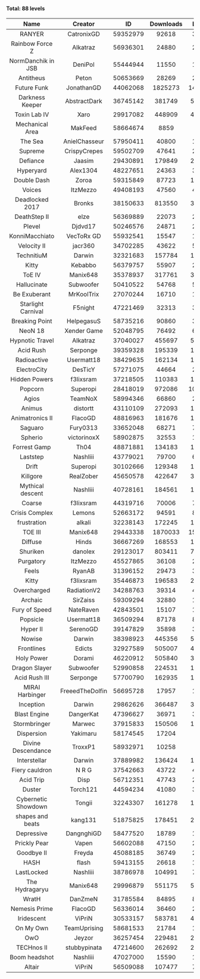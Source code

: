 #### Total: 88 levels

| Name | Creator | ID | Downloads | Likes |
|:---:|:---:|:---:|:---:|:---:|
| RANYER | CatronixGD | 59352979 | 92618 | 3620
| Rainbow Force Z | Alkatraz | 56936301 | 24880 | 2286
| NormDanchik in JSB | DeniPol | 55444944 | 11550 | 1070
| Antitheus | Peton | 50653669 | 28269 | 2777
| Future Funk | JonathanGD | 44062068 | 1825273 | 149679
| Darkness Keeper | AbstractDark | 36745142 | 381749 | 53760
| Toxin Lab IV | Xaro | 29917082 | 448909 | 43768
|  Mechanical Area  | MakFeed | 58664674 | 8859 | 938
| The Sea | AnielChasseur | 57950411 | 40800 | 1849
| Supreme | CrispyCrepes | 59502709 | 47641 | 2417
| Defiance | Jaasim | 29430891 | 179849 | 23323
| Hyperyard | Alex1304 | 48227651 | 24363 | 3116
| Double Dash | Zoroa | 59315849 | 87723 | 10153
| Voices | ItzMezzo | 49408193 | 47560 | 4865
| Deadlocked 2017 | Bronks | 38150633 | 813550 | 37783
| DeathStep II | elze | 56369889 | 22073 | 2339
| Plevel | Djdvd17 | 50246576 | 24871 | 2831
| KonniMacchiato | VecToRx GD | 55932541 | 15547 | 1068
| Velocity II | jacr360 | 34702285 | 43622 | 5262
| TechnitiuM | Darwin | 32321683 | 157784 | 13904
| Kitty | Kebabbo | 56379757 | 55907 | 2617
| ToE IV  | Manix648 | 35378937 | 317761 | 31757
| Hallucinate | Subwoofer | 50410522 | 54768 | 5590
| Be Exuberant | MrKoolTrix | 27070244 | 16710 | 1287
| Starlight Carnival | F5night | 47221469 | 32313 | 3785
| Breaking Point | HelpegasuS | 58735216 | 90860 | 3493
| NeoN 18 | Xender Game | 52048795 | 76492 | 6600
| Hypnotic Travel | Alkatraz | 37040027 | 455697 | 57101
| Acid Rush | Serponge | 39359328 | 195339 | 18133
| Radioactive | Usermatt18 | 38429635 | 162134 | 15351
| ElectroCity | DesTicY | 57271075 | 44664 | 2197
| Hidden Powers | f3lixsram | 37218505 | 110383 | 10605
| Popcorn | Superopi | 28418019 | 972086 | 102228
| Agios | TeamNoX | 58994346 | 66860 | 2203
| Animus | distortt | 43110109 | 272093 | 19255
| Animatronics II | FlacoGD | 48816963 | 181676 | 16384
| Saguaro | Fury0313 | 33652048 | 68271 | 7408
| Spherio | victorinoxX | 58902875 | 32553 | 1952
| Forrest Gamp | Th04 | 48871881 | 134183 | 10921
| Laststep | NashIiii | 43779021 | 79700 | 6518
| Drift | Superopi | 30102666 | 129348 | 14191
| Killgore | RealZober | 45650578 | 422647 | 31203
| Mythical descent | NashIiii | 40728161 | 184561 | 10012
| Coarse | f3lixsram | 44319716 | 70006 | 7429
| Crisis Complex | Lemons | 52663172 | 94591 | 8439
| frustration | alkali | 32238143 | 172245 | 18498
| TOE III | Manix648 | 29443338 | 1870033 | 154208
| Diffuse | Hinds | 36667269 | 168553 | 17499
| Shuriken | danolex | 29123017 | 803411 | 78033
| Purgatory | ItzMezzo | 45527865 | 36108 | 2271
| Feels | RyanAB | 31396152 | 29473 | 3735
| Kitty | f3lixsram | 35446873 | 196583 | 23577
| Overcharged | RadiationV2 | 34288763 | 39314 | 4536
| Archaic | SirZaiss | 59309294 | 32880 | 1650
| Fury of Speed | NateRaven | 42843501 | 15107 | 1678
| Popsicle | Usermatt18 | 36509294 | 87178 | 8819
| Hyper II | SerenoGD | 39147829 | 35898 | 3541
| Nowise | Darwin | 38398923 | 445356 | 56453
| Frontlines | Edicts | 32927589 | 505007 | 42493
| Holy Power | Dorami | 46220912 | 505840 | 34101
| Dragon Slayer | Subwoofer | 52990858 | 224531 | 17595
| Acid Rush III | Serponge | 57700790 | 162935 | 13727
| MIRAI Harbinger | FreeedTheDolfin | 56695728 | 17957 | 1021
| Inception | Darwin | 29862626 | 366487 | 34294
| Blast Engine | DangerKat | 47396627 | 36971 | 3824
| Stormbringer | Marwec | 37915833 | 150506 | 14632
| Dispersion | Yakimaru | 58174545 | 17204 | 980
| Divine Descendance | TroxxP1 | 58932971 | 10258 | 805
| Interstellar | Darwin | 37889982 | 136424 | 17265
| Fiery cauldron | N R G | 37542663 | 43722 | 4691
| Acid Trip | Disp | 56712351 | 47743 | 2928
| Duster | Torch121 | 44594234 | 41080 | 3907
| Cybernetic Showdown  | Tongii | 32243307 | 161278 | 17214
| shapes and beats | kang131 | 51875825 | 178451 | 20932
| Depressive | DangnghiGD | 58477520 | 18789 | 1353
| Prickly Pear | Vapen | 56602088 | 47150 | 2616
| Goodbye II | Freyda | 45088185 | 36749 | 2745
| HASH | flash | 59413155 | 26618 | 1518
| LastLocked | NashIiii | 38786978 | 104991 | 7570
| The Hydragaryu | Manix648 | 29996879 | 551175 | 50590
| WratH | DanZmeN | 31785584 | 84895 | 8006
| Nemesis Prime | FlacoGD | 56336014 | 36460 | 2030
| Iridescent | ViPriN | 30533157 | 583781 | 48727
| On My Own | TeamUprising | 58681533 | 21784 | 1758
| OwO | Jeyzor | 36257454 | 229481 | 22533
| TECHnos II | stubbypinata | 47214600 | 262692 | 20560
| Boom headshot | NashIiii | 47027000 | 15590 | 1200
| Altair | ViPriN | 56509088 | 107477 | 7149
